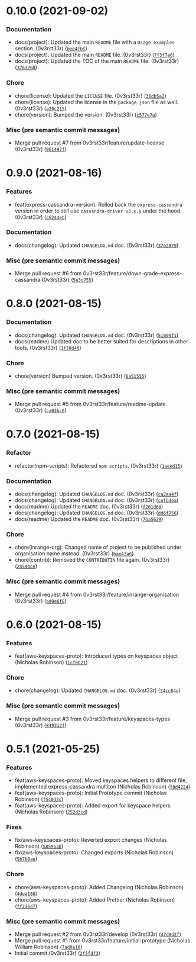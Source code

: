 # 0.10.0 (2021-09-02)

### Documentation

* docs(project): Updated the main `README` file with a `Usage examples` section. (0v3rst33r) ([`bee4fbf`](https://github.com/0v3rst33r/express-cassandra/commit/bee4fbf778ee5fd42fa60d17c4f6661788026d7f))
* docs(project): Updated the main `README` file. (0v3rst33r) ([`7f3f7e6`](https://github.com/0v3rst33r/express-cassandra/commit/7f3f7e68f91ccb43b6f33625164f4554c7363503))
* docs(project): Updated the TOC of the main `README` file. (0v3rst33r) ([`3763268`](https://github.com/0v3rst33r/express-cassandra/commit/3763268c42bb2eb4f6c80c3aa7f9a4754ac03245))

### Chore

* chore(license): Updated the `LICENSE` file. (0v3rst33r) ([`36db5a2`](https://github.com/0v3rst33r/express-cassandra/commit/36db5a2ba957d7d31a7c228f0fce30ae77fe61d3))
* chore(license): Updated the license in the `package.json` file as well. (0v3rst33r) ([`a20c215`](https://github.com/0v3rst33r/express-cassandra/commit/a20c215f0b86abe3aa40361c0f9cb447213f65ed))
* chore(version): Bumped the version. (0v3rst33r) ([`c577e7a`](https://github.com/0v3rst33r/express-cassandra/commit/c577e7a13d0452692c3e8216786861d870c86afe))

### Misc (pre semantic commit messages)

* Merge pull request #7 from 0v3rst33r/feature/update-license (0v3rst33r) ([`061497f`](https://github.com/0v3rst33r/express-cassandra/commit/061497f87207f3a06cdc42b3d784ed514f9b344d))

# 0.9.0 (2021-08-16)

### Features

* feat(express-cassandra-version): Rolled back the `express-cassandra` version in order to still use `cassandra-driver v3.x.y` under the hood. (0v3rst33r) ([`c6244eb`](https://github.com/0v3rst33r/express-cassandra/commit/c6244eb71381ec5bf5c22cdb12e012d6ffb0ed7d))

### Documentation

* docs(changelog): Updated `CHANGELOG.md` doc. (0v3rst33r) ([`37e2879`](https://github.com/0v3rst33r/express-cassandra/commit/37e2879c3c8f28c2cd1a1617266e70e41dcbafbc))

### Misc (pre semantic commit messages)

* Merge pull request #6 from 0v3rst33r/feature/down-grade-express-cassandra (0v3rst33r) ([`5e3c755`](https://github.com/0v3rst33r/express-cassandra/commit/5e3c755484802ff45944af1d36abf148ca26c64a))

# 0.8.0 (2021-08-15)

### Documentation

* docs(changelog): Updated `CHANGELOG.md` doc. (0v3rst33r) ([`51009f1`](https://github.com/0v3rst33r/express-cassandra/commit/51009f103fb1d03b67101a47bc85b085fc5f7012))
* docs(readme) Updated doc to be better suited for descriptions in other tools. (0v3rst33r) ([`1f38d46`](https://github.com/0v3rst33r/express-cassandra/commit/1f38d465e1459b17258518062548284ea70c7365))

### Chore

* chore(version) Bumped version. (0v3rst33r) ([`6a51555`](https://github.com/0v3rst33r/express-cassandra/commit/6a51555d227969d7d03b716782e42c880b14b323))

### Misc (pre semantic commit messages)

* Merge pull request #5 from 0v3rst33r/feature/readme-update (0v3rst33r) ([`ca02bc6`](https://github.com/0v3rst33r/express-cassandra/commit/ca02bc6182134ba60de8ff2a307e940d005401bb))

# 0.7.0 (2021-08-15)

### Refactor

* refactor(npm-scripts): Refactored `npm scripts`. (0v3rst33r) ([`1aeed15`](https://github.com/0v3rst33r/express-cassandra/commit/1aeed150b2b7b42ca2377fb5dafbfabdee722cf6))

### Documentation

* docs(changelog): Updated `CHANGELOG.md` doc. (0v3rst33r) ([`ca2aa4f`](https://github.com/0v3rst33r/express-cassandra/commit/ca2aa4ff45452e409b8942317b8d532d747b6aba))
* docs(changelog): Updated `CHANGELOG.md` doc. (0v3rst33r) ([`cefbdea`](https://github.com/0v3rst33r/express-cassandra/commit/cefbdeaa5fbeeba240d0dc063b8cad6bbb17e49d))
* docs(readme) Updated the `README` doc. (0v3rst33r) ([`f261d60`](https://github.com/0v3rst33r/express-cassandra/commit/f261d603d855a1f5eff75f28ecdf5d53ae34563e))
* docs(changelog): Updated `CHANGELOG.md` doc. (0v3rst33r) ([`dd6f756`](https://github.com/0v3rst33r/express-cassandra/commit/dd6f756b3c62d389056a80a34ff3fa9913fdf475))
* docs(readme) Updated the `README` doc. (0v3rst33r) ([`7ba5629`](https://github.com/0v3rst33r/express-cassandra/commit/7ba56296e00ed329d109e4eb4a55765d23ef4c56))

### Chore

* chore(inrange-org): Changed name of project to be published under organisation name instead. (0v3rst33r) ([`bae43a6`](https://github.com/0v3rst33r/express-cassandra/commit/bae43a6d063d260f858e564f3803526c3b34defa))
* chore(contrib): Removed the `CONTRIBUTIN` file again. (0v3rst33r) ([`24544ce`](https://github.com/0v3rst33r/express-cassandra/commit/24544ce096e51d377b1a0557db931628492936b2))

### Misc (pre semantic commit messages)

* Merge pull request #4 from 0v3rst33r/feature/inrange-organisation (0v3rst33r) ([`ad0e6f8`](https://github.com/0v3rst33r/express-cassandra/commit/ad0e6f8952d720c2ac49b774bb2040d668edac6c))

# 0.6.0 (2021-08-15)

### Features

* feat(aws-keyspaces-proto):  Introduced types on keyspaces object (Nicholas Robinson) ([`1cf0b21`](https://github.com/0v3rst33r/express-cassandra/commit/1cf0b214f2f73f83c35469d085454c18cb176333))

### Chore

* chore(changelog): Updated `CHANGELOG.md` doc. (0v3rst33r) ([`34cc84d`](https://github.com/0v3rst33r/express-cassandra/commit/34cc84dae1973288c8724a0aa383df2734890db1))

### Misc (pre semantic commit messages)

* Merge pull request #3 from 0v3rst33r/feature/keyspaces-types (0v3rst33r) ([`849312f`](https://github.com/0v3rst33r/express-cassandra/commit/849312fa2ab7539d6e6147d2bf4d84eaa30c97bf))

# 0.5.1 (2021-05-25)

### Features

* feat(aws-keyspaces-proto): Moved keyspaces helpers to different file, implemented express-cassandra multiton (Nicholas Robinson) ([`f8d4224`](https://github.com/0v3rst33r/express-cassandra/commit/f8d4224d8583e99db2363e5dc1d4280144b56353))
* feat(aws-keyspaces-proto): Initial Prototype commit (Nicholas Robinson) ([`f540d3c`](https://github.com/0v3rst33r/express-cassandra/commit/f540d3c19c1c6d65141e8cde600c21e06ecc0ed5))
* feat(aws-keyspaces-proto): Added export for keyspace helpers (Nicholas Robinson) ([`252d3cd`](https://github.com/0v3rst33r/express-cassandra/commit/252d3cd3e19b9d4336afee5f518e1d2a0c3775ed))

### Fixes

* fix(aws-keyspaces-proto): Reverted export changes (Nicholas Robinson) ([`5859530`](https://github.com/0v3rst33r/express-cassandra/commit/58595303174ff30fc61bf0606e163e9ae5fb58df))
* fix(aws-keyspaces-proto): Changed exports (Nicholas Robinson) ([`5b7b8ae`](https://github.com/0v3rst33r/express-cassandra/commit/5b7b8aee87ab3aa667b2591de43d34bf32cf0800))

### Chore

* chore(aws-keyspaces-proto): Added Changelog (Nicholas Robinson) ([`4dea188`](https://github.com/0v3rst33r/express-cassandra/commit/4dea1882e2a6fdd796098d55dcb44e2e2bec52b0))
* chore(aws-keyspaces-proto): Added Prettier (Nicholas Robinson) ([`ff226d7`](https://github.com/0v3rst33r/express-cassandra/commit/ff226d7f4fe920adb864337647526a21b99748f7))

### Misc (pre semantic commit messages)

* Merge pull request #2 from 0v3rst33r/develop (0v3rst33r) ([`47d0d2f`](https://github.com/0v3rst33r/express-cassandra/commit/47d0d2f4b78c3a462eafe2a39b4399b8ccfaf002))
* Merge pull request #1 from 0v3rst33r/feature/initial-prototype (Nicholas William Robinson) ([`7ad0a10`](https://github.com/0v3rst33r/express-cassandra/commit/7ad0a105e9665fe8b4f8e66ff5e33c5607d59768))
* Initial commit (0v3rst33r) ([`2f5fdf3`](https://github.com/0v3rst33r/express-cassandra/commit/2f5fdf391ca90b9360d2a738759b3ff2d19910c8))
